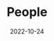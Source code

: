 ---
title: People
date: 2022-10-24

type: landing

sections:
  - block: people
    content:
      title: Meet the Team
      # Choose which groups/teams of users to display.
      #   Edit `user_groups` in each user's profile to add them to one or more of these groups.
      user_groups:
          - Principal Investigator
          - Researchers
          - Top Colaborators
          - PhDs
          - Masters
          - Administration
          - Visitors
          - Alumni
          - Assistents and Proyect managers
      sort_by: Params.last_name
      sort_ascending: true
    design:
      show_interests: false
      show_role: true
      show_social: true
---